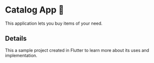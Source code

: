 # Catalog App 🛒

This application lets you buy items of your need. 

## Details


This a sample project created in Flutter to learn more about its uses and implementation.

